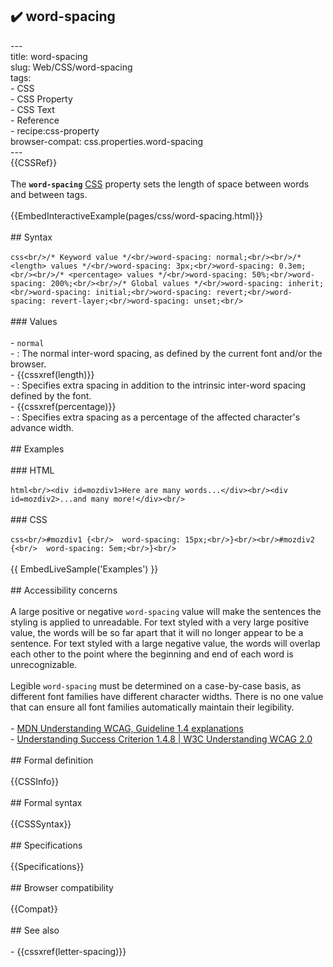 ## ✔️ word-spacing 
 ---<br/>title: word-spacing<br/>slug: Web/CSS/word-spacing<br/>tags:<br/>  - CSS<br/>  - CSS Property<br/>  - CSS Text<br/>  - Reference<br/>  - recipe:css-property<br/>browser-compat: css.properties.word-spacing<br/>---<br/>{{CSSRef}}<br/><br/>The **`word-spacing`** [CSS](/en-US/docs/Web/CSS) property sets the length of space between words and between tags.<br/><br/>{{EmbedInteractiveExample(pages/css/word-spacing.html)}}<br/><br/>## Syntax<br/><br/>```css<br/>/* Keyword value */<br/>word-spacing: normal;<br/><br/>/* <length> values */<br/>word-spacing: 3px;<br/>word-spacing: 0.3em;<br/><br/>/* <percentage> values */<br/>word-spacing: 50%;<br/>word-spacing: 200%;<br/><br/>/* Global values */<br/>word-spacing: inherit;<br/>word-spacing: initial;<br/>word-spacing: revert;<br/>word-spacing: revert-layer;<br/>word-spacing: unset;<br/>```<br/><br/>### Values<br/><br/>- `normal`<br/>  - : The normal inter-word spacing, as defined by the current font and/or the browser.<br/>- {{cssxref(length)}}<br/>  - : Specifies extra spacing in addition to the intrinsic inter-word spacing defined by the font.<br/>- {{cssxref(percentage)}}<br/>  - : Specifies extra spacing as a percentage of the affected character's advance width.<br/><br/>## Examples<br/><br/>### HTML<br/><br/>```html<br/><div id=mozdiv1>Here are many words...</div><br/><div id=mozdiv2>...and many more!</div><br/>```<br/><br/>### CSS<br/><br/>```css<br/>#mozdiv1 {<br/>  word-spacing: 15px;<br/>}<br/><br/>#mozdiv2 {<br/>  word-spacing: 5em;<br/>}<br/>```<br/><br/>{{ EmbedLiveSample('Examples') }}<br/><br/>## Accessibility concerns<br/><br/>A large positive or negative `word-spacing` value will make the sentences the styling is applied to unreadable. For text styled with a very large positive value, the words will be so far apart that it will no longer appear to be a sentence. For text styled with a large negative value, the words will overlap each other to the point where the beginning and end of each word is unrecognizable.<br/><br/>Legible `word-spacing` must be determined on a case-by-case basis, as different font families have different character widths. There is no one value that can ensure all font families automatically maintain their legibility.<br/><br/>- [MDN Understanding WCAG, Guideline 1.4 explanations](/en-US/docs/Web/Accessibility/Understanding_WCAG/Perceivable#Guideline_1.4_Make_it_easier_for_users_to_see_and_hear_content_including_separating_foreground_from_background)<br/>- [Understanding Success Criterion 1.4.8 | W3C Understanding WCAG 2.0](https://www.w3.org/TR/UNDERSTANDING-WCAG20/visual-audio-contrast-visual-presentation.html)<br/><br/>## Formal definition<br/><br/>{{CSSInfo}}<br/><br/>## Formal syntax<br/><br/>{{CSSSyntax}}<br/><br/>## Specifications<br/><br/>{{Specifications}}<br/><br/>## Browser compatibility<br/><br/>{{Compat}}<br/><br/>## See also<br/><br/>- {{cssxref(letter-spacing)}}<br/>